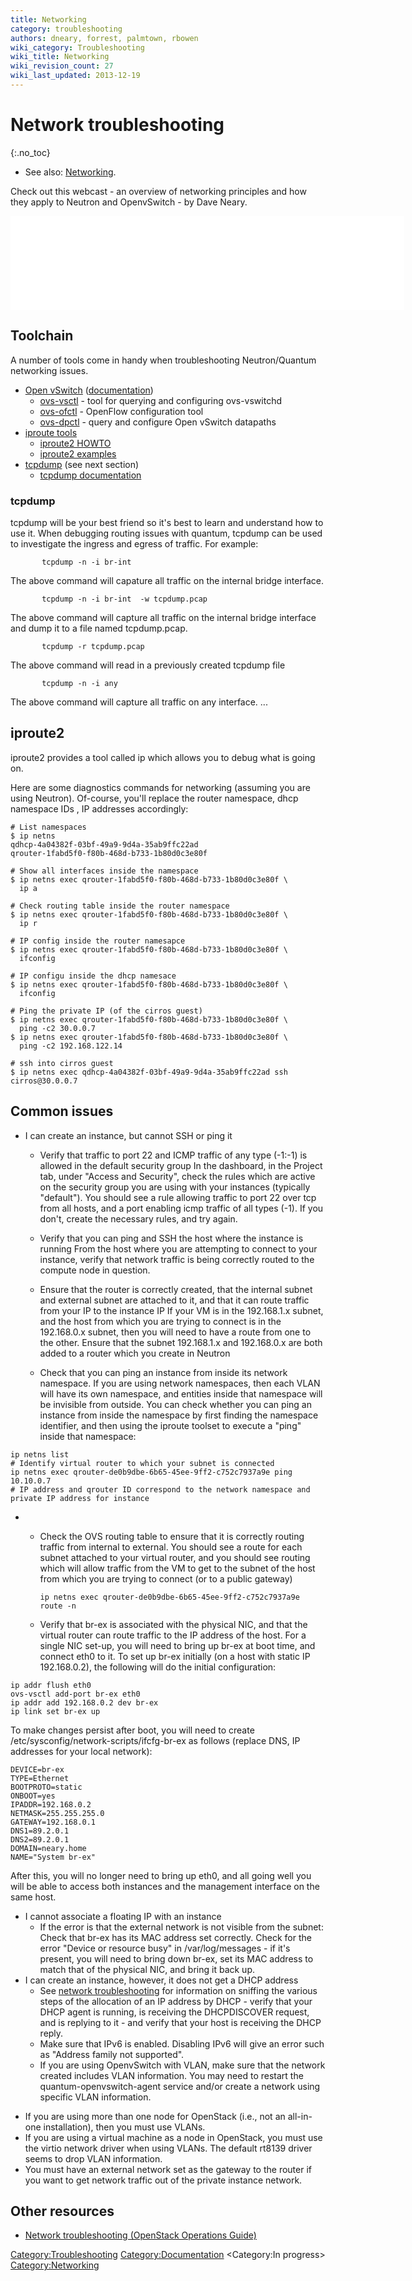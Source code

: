 ```yaml
---
title: Networking
category: troubleshooting
authors: dneary, forrest, palmtown, rbowen
wiki_category: Troubleshooting
wiki_title: Networking
wiki_revision_count: 27
wiki_last_updated: 2013-12-19
---
```


# Network troubleshooting

{:.no_toc}

* See also: [Networking](/networking/).

Check out this webcast - an overview of networking principles and how they apply to Neutron and OpenvSwitch - by Dave Neary.

<iframe width="630" src="//youtube.com/embed/afImoFeuDnY" frameborder="0" align="center" allowfullscreen="true"> </iframe>

## Toolchain

A number of tools come in handy when troubleshooting Neutron/Quantum networking issues.

*   [Open vSwitch](http://openvswitch.org/) ([documentation](http://openvswitch.org/support/))
    -   [ovs-vsctl](http://openvswitch.org/support/dist-docs/ovs-vsctl.8.txt) - tool for querying and configuring ovs-vswitchd
    -   [ovs-ofctl](http://openvswitch.org/support/dist-docs/ovs-ofctl.8.txt) - OpenFlow configuration tool
    -   [ovs-dpctl](http://openvswitch.org/support/dist-docs/ovs-dpctl.8.txt) - query and configure Open vSwitch datapaths
*   [iproute tools](//www.linuxfoundation.org/collaborate/workgroups/networking/iproute2)
    -   [iproute2 HOWTO](http://www.policyrouting.org/iproute2.doc.html)
    -   [iproute2 examples](http://www.linuxfoundation.org/collaborate/workgroups/networking/iproute2_examples)
*   [tcpdump](http://www.tcpdump.org/) (see next section)
    -   [tcpdump documentation](http://www.tcpdump.org/#documentation)

### tcpdump

tcpdump will be your best friend so it's best to learn and understand how to use it. When debugging routing issues with quantum, tcpdump can be used to investigate the ingress and egress of traffic. For example:

           tcpdump -n -i br-int  

The above command will capature all traffic on the internal bridge interface.

           tcpdump -n -i br-int  -w tcpdump.pcap

The above command will capture all traffic on the internal bridge interface and dump it to a file named tcpdump.pcap.

           tcpdump -r tcpdump.pcap

The above command will read in a previously created tcpdump file

           tcpdump -n -i any

The above command will capture all traffic on any interface. ...

## iproute2

iproute2 provides a tool called ip which allows you to debug what is going on.

Here are some diagnostics commands for networking (assuming you are using Neutron). Of-course, you'll replace the router namespace, dhcp namespace IDs , IP addresses accordingly:

    # List namespaces
    $ ip netns
    qdhcp-4a04382f-03bf-49a9-9d4a-35ab9ffc22ad
    qrouter-1fabd5f0-f80b-468d-b733-1b80d0c3e80f

    # Show all interfaces inside the namespace
    $ ip netns exec qrouter-1fabd5f0-f80b-468d-b733-1b80d0c3e80f \
      ip a

    # Check routing table inside the router namespace
    $ ip netns exec qrouter-1fabd5f0-f80b-468d-b733-1b80d0c3e80f \
      ip r

    # IP config inside the router namesapce 
    $ ip netns exec qrouter-1fabd5f0-f80b-468d-b733-1b80d0c3e80f \
      ifconfig

    # IP configu inside the dhcp namesace
    $ ip netns exec qrouter-1fabd5f0-f80b-468d-b733-1b80d0c3e80f \
      ifconfig

    # Ping the private IP (of the cirros guest)
    $ ip netns exec qrouter-1fabd5f0-f80b-468d-b733-1b80d0c3e80f \
      ping -c2 30.0.0.7
    $ ip netns exec qrouter-1fabd5f0-f80b-468d-b733-1b80d0c3e80f \
      ping -c2 192.168.122.14

    # ssh into cirros guest
    $ ip netns exec qdhcp-4a04382f-03bf-49a9-9d4a-35ab9ffc22ad ssh   cirros@30.0.0.7

## Common issues

*   I can create an instance, but cannot SSH or ping it
    -   Verify that traffic to port 22 and ICMP traffic of any type (-1:-1) is allowed in the default security group
        In the dashboard, in the Project tab, under "Access and Security", check the rules which are active on the security group you are using with your instances (typically "default"). You should see a rule allowing traffic to port 22 over tcp from all hosts, and a port enabling icmp traffic of all types (-1). If you don't, create the necessary rules, and try again.

    -   Verify that you can ping and SSH the host where the instance is running
        From the host where you are attempting to connect to your instance, verify that network traffic is being correctly routed to the compute node in question.

    -   Ensure that the router is correctly created, that the internal subnet and external subnet are attached to it, and that it can route traffic from your IP to the instance IP
        If your VM is in the 192.168.1.x subnet, and the host from which you are trying to connect is in the 192.168.0.x subnet, then you will need to have a route from one to the other. Ensure that the subnet 192.168.1.x and 192.168.0.x are both added to a router which you create in Neutron

    -   Check that you can ping an instance from inside its network namespace.
        If you are using network namespaces, then each VLAN will have its own namespace, and entities inside that namespace will be invisible from outside. You can check whether you can ping an instance from inside the namespace by first finding the namespace identifier, and then using the iproute toolset to execute a "ping" inside that namespace:

<!-- -->

    ip netns list
    # Identify virtual router to which your subnet is connected
    ip netns exec qrouter-de0b9dbe-6b65-45ee-9ff2-c752c7937a9e ping 10.10.0.7
    # IP address and qrouter ID correspond to the network namespace and private IP address for instance

*   -   Check the OVS routing table to ensure that it is correctly routing traffic from internal to external.
        You should see a route for each subnet attached to your virtual router, and you should see routing which will allow traffic from the VM to get to the subnet of the host from which you are trying to connect (or to a public gateway)

            ip netns exec qrouter-de0b9dbe-6b65-45ee-9ff2-c752c7937a9e route -n

    -   Verify that br-ex is associated with the physical NIC, and that the virtual router can route traffic to the IP address of the host. For a single NIC set-up, you will need to bring up br-ex at boot time, and connect eth0 to it.
        To set up br-ex initially (on a host with static IP 192.168.0.2), the following will do the initial configuration:

<!-- -->

    ip addr flush eth0
    ovs-vsctl add-port br-ex eth0
    ip addr add 192.168.0.2 dev br-ex
    ip link set br-ex up

To make changes persist after boot, you will need to create /etc/sysconfig/network-scripts/ifcfg-br-ex as follows (replace DNS, IP addresses for your local network):

    DEVICE=br-ex
    TYPE=Ethernet
    BOOTPROTO=static
    ONBOOT=yes
    IPADDR=192.168.0.2
    NETMASK=255.255.255.0
    GATEWAY=192.168.0.1
    DNS1=89.2.0.1
    DNS2=89.2.0.1
    DOMAIN=neary.home
    NAME="System br-ex"

After this, you will no longer need to bring up eth0, and all going well you will be able to access both instances and the management interface on the same host.

*   I cannot associate a floating IP with an instance
    -   If the error is that the external network is not visible from the subnet: Check that br-ex has its MAC address set correctly. Check for the error "Device or resource busy" in /var/log/messages - if it's present, you will need to bring down br-ex, set its MAC address to match that of the physical NIC, and bring it back up.
*   I can create an instance, however, it does not get a DHCP address
    -   See [network troubleshooting](http://docs.openstack.org/trunk/openstack-ops/content/network_troubleshooting.html) for information on sniffing the various steps of the allocation of an IP address by DHCP - verify that your DHCP agent is running, is receiving the DHCPDISCOVER request, and is replying to it - and verify that your host is receiving the DHCP reply.
    -   Make sure that IPv6 is enabled. Disabling IPv6 will give an error such as "Address family not supported".
    -   If you are using OpenvSwitch with VLAN, make sure that the network created includes VLAN information. You may need to restart the quantum-openvswitch-agent service and/or create a network using specific VLAN information.

<!-- -->

*   If you are using more than one node for OpenStack (i.e., not an all-in-one installation), then you must use VLANs.
*   If you are using a virtual machine as a node in OpenStack, you must use the virtio network driver when using VLANs. The default rt8139 driver seems to drop VLAN information.
*   You must have an external network set as the gateway to the router if you want to get network traffic out of the private instance network.

## Other resources

*   [Network troubleshooting (OpenStack Operations Guide)](//docs.openstack.org/ops-guide/ops-network-troubleshooting.html)

<Category:Troubleshooting> <Category:Documentation> <Category:In progress> <Category:Networking>
